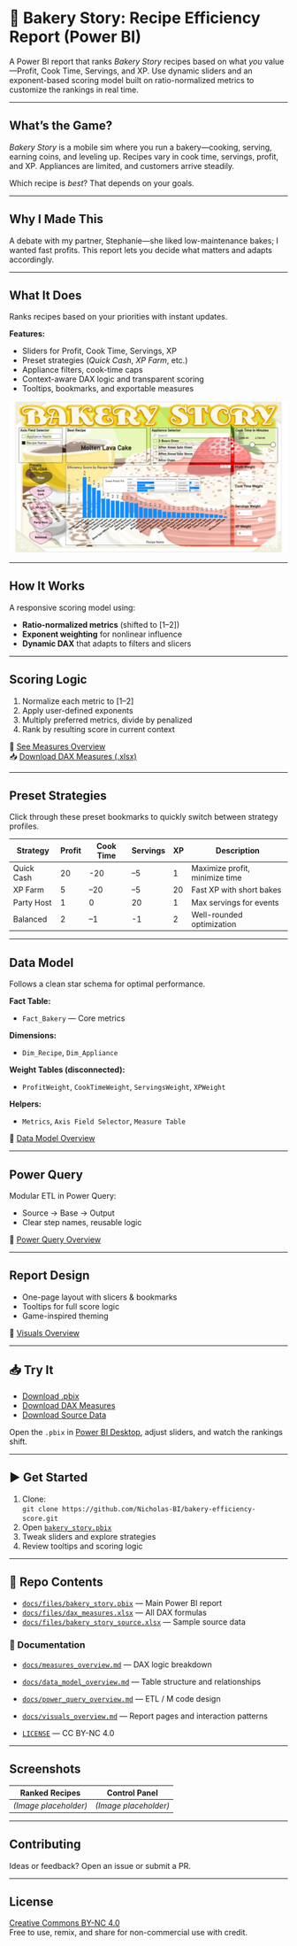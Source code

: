 # 🍰 Bakery Story: Recipe Efficiency Report (Power BI)

A Power BI report that ranks *Bakery Story* recipes based on what *you* value—Profit, Cook Time, Servings, and XP. Use dynamic sliders and an exponent-based scoring model built on ratio-normalized metrics to customize the rankings in real time.

---

## What’s the Game?

*Bakery Story* is a mobile sim where you run a bakery—cooking, serving, earning coins, and leveling up. Recipes vary in cook time, servings, profit, and XP. Appliances are limited, and customers arrive steadily.

Which recipe is *best*? That depends on your goals.

---

## Why I Made This

A debate with my partner, Stephanie—she liked low-maintenance bakes; I wanted fast profits. This report lets you decide what matters and adapts accordingly.

---

## What It Does

Ranks recipes based on your priorities with instant updates.

**Features:**
- Sliders for Profit, Cook Time, Servings, XP  
- Preset strategies (*Quick Cash*, *XP Farm*, etc.)  
- Appliance filters, cook-time caps  
- Context-aware DAX logic and transparent scoring  
- Tooltips, bookmarks, and exportable measures

![Bakery Story Screenshot](./docs/images/bakery_story.png)

---

## How It Works

A responsive scoring model using:

- **Ratio-normalized metrics** (shifted to [1–2])  
- **Exponent weighting** for nonlinear influence  
- **Dynamic DAX** that adapts to filters and slicers

---

## Scoring Logic

1. Normalize each metric to [1–2]  
2. Apply user-defined exponents  
3. Multiply preferred metrics, divide by penalized  
4. Rank by resulting score in current context

📄 [See Measures Overview](./docs/measures_overview.md)  
📥 [Download DAX Measures (.xlsx)](https://raw.githubusercontent.com/Nicholas-BI/bakery-efficiency-score/main/docs/files/dax_measures.xlsx)

---

## Preset Strategies

Click through these preset bookmarks to quickly switch between strategy profiles.

| Strategy     | Profit | Cook Time | Servings | XP | Description                    |
|--------------|--------|-----------|----------|----|--------------------------------|
| Quick Cash   | 20     | -20       | –5       | 1  | Maximize profit, minimize time |
| XP Farm      | 5      | –20       | –5       | 20 | Fast XP with short bakes       |
| Party Host   | 1      |   0       | 20       | 1  | Max servings for events        |
| Balanced     | 2      | –1        | -1       | 2  | Well-rounded optimization      |

---

## Data Model

Follows a clean star schema for optimal performance.

**Fact Table:**  
- `Fact_Bakery` — Core metrics

**Dimensions:**  
- `Dim_Recipe`, `Dim_Appliance`

**Weight Tables (disconnected):**  
- `ProfitWeight`, `CookTimeWeight`, `ServingsWeight`, `XPWeight`

**Helpers:**  
- `Metrics`, `Axis Field Selector`, `Measure Table`

📄 [Data Model Overview](./docs/data_model_overview.md)

---

## Power Query

Modular ETL in Power Query:

- Source → Base → Output  
- Clear step names, reusable logic

📄 [Power Query Overview](./docs/power_query_overview.md)

---

## Report Design

- One-page layout with slicers & bookmarks  
- Tooltips for full score logic  
- Game-inspired theming

📄 [Visuals Overview](./docs/visuals_overview.md)

---

## 📥 Try It

- [Download .pbix](https://raw.githubusercontent.com/Nicholas-BI/bakery-efficiency-score/main/docs/files/bakery_story.pbix)  
- [Download DAX Measures](https://raw.githubusercontent.com/Nicholas-BI/bakery-efficiency-score/main/docs/files/dax_measures.xlsx)  
- [Download Source Data](https://raw.githubusercontent.com/Nicholas-BI/bakery-efficiency-score/main/docs/files/bakery_story_source.xlsx)

Open the `.pbix` in [Power BI Desktop](https://powerbi.microsoft.com/desktop), adjust sliders, and watch the rankings shift.

---

## ▶️ Get Started

1. Clone:  
   `git clone https://github.com/Nicholas-BI/bakery-efficiency-score.git`  
2. Open [`bakery_story.pbix`](https://raw.githubusercontent.com/Nicholas-BI/bakery-efficiency-score/main/docs/files/bakery_story.pbix)   
3. Tweak sliders and explore strategies  
4. Review tooltips and scoring logic

---

## 📁 Repo Contents

- [`docs/files/bakery_story.pbix`](./docs/files/bakery_story.pbix) — Main Power BI report  
- [`docs/files/dax_measures.xlsx`](./docs/files/dax_measures.xlsx) — All DAX formulas  
- [`docs/files/bakery_story_source.xlsx`](./docs/files/bakery_story_source.xlsx) — Sample source data  

### 📄 Documentation
- [`docs/measures_overview.md`](./docs/measures_overview.md) — DAX logic breakdown  
- [`docs/data_model_overview.md`](./docs/data_model_overview.md) — Table structure and relationships  
- [`docs/power_query_overview.md`](./docs/power_query_overview.md) — ETL / M code design  
- [`docs/visuals_overview.md`](./docs/visuals_overview.md) — Report pages and interaction patterns  

- [`LICENSE`](./LICENSE) — CC BY-NC 4.0


---

## Screenshots

| Ranked Recipes | Control Panel |
|----------------|----------------|
| *(Image placeholder)* | *(Image placeholder)* |

---

## Contributing

Ideas or feedback? Open an issue or submit a PR.

---

## License

[Creative Commons BY-NC 4.0](./LICENSE)  
Free to use, remix, and share for non-commercial use with credit.
